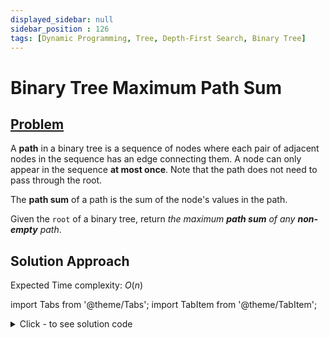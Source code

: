 ```yaml
---
displayed_sidebar: null
sidebar_position : 126
tags: [Dynamic Programming, Tree, Depth-First Search, Binary Tree]
---
```


# Binary Tree Maximum Path Sum

## [Problem](https://leetcode.com/problems/binary-tree-maximum-path-sum/)

<p>A <strong>path</strong> in a binary tree is a sequence of nodes where each pair of adjacent nodes in the sequence has an edge connecting them. A node can only appear in the sequence <strong>at most once</strong>. Note that the path does not need to pass through the root.</p>

<p>The <strong>path sum</strong> of a path is the sum of the node&#39;s values in the path.</p>

<p>Given the <code>root</code> of a binary tree, return <em>the maximum <strong>path sum</strong> of any <strong>non-empty</strong> path</em>.</p>

## Solution Approach

Expected Time complexity: $O(n)$

import Tabs from '@theme/Tabs';
import TabItem from '@theme/TabItem';

<details><summary>Click - to see solution code</summary>

<Tabs>
<TabItem value="cpp" label="C++">

```cpp
class Solution {
    int ans;
    map<TreeNode*, int> mp;

   public:
    void traversal(TreeNode* root) {
        if (!root) return;
        traversal(root->left);
        traversal(root->right);

        ans = max(ans, root->val);

        int value = root->val;
        if (root->right) value += mp[root->right];
        if (root->left) value += mp[root->left];

        ans = max(ans, value);
        mp[root] = max({root->val, root->val + mp[root->right],
                        root->val + mp[root->left]});
        ans = max(ans, mp[root]);
    }

    int maxPathSum(TreeNode* root) {
        ans = INT_MIN;
        traversal(root);
        return ans;
    }
};

```
</TabItem>
</Tabs>

</details>
